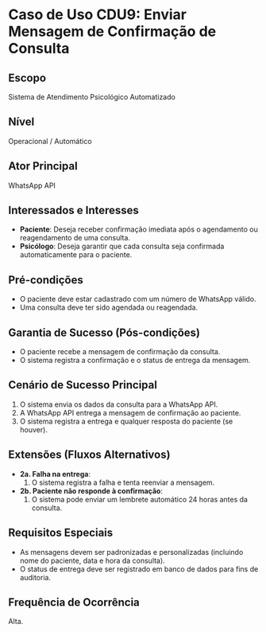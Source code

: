 # Caso de Uso CDU9: Enviar Mensagem de Confirmação de Consulta

## Escopo
Sistema de Atendimento Psicológico Automatizado

## Nível
Operacional / Automático

## Ator Principal
WhatsApp API

## Interessados e Interesses
- **Paciente**: Deseja receber confirmação imediata após o agendamento ou reagendamento de uma consulta.
- **Psicólogo**: Deseja garantir que cada consulta seja confirmada automaticamente para o paciente.

## Pré-condições
- O paciente deve estar cadastrado com um número de WhatsApp válido.
- Uma consulta deve ter sido agendada ou reagendada.

## Garantia de Sucesso (Pós-condições)
- O paciente recebe a mensagem de confirmação da consulta.
- O sistema registra a confirmação e o status de entrega da mensagem.

## Cenário de Sucesso Principal
1. O sistema envia os dados da consulta para a WhatsApp API.
2. A WhatsApp API entrega a mensagem de confirmação ao paciente.
3. O sistema registra a entrega e qualquer resposta do paciente (se houver).

## Extensões (Fluxos Alternativos)
- **2a. Falha na entrega**:
  1. O sistema registra a falha e tenta reenviar a mensagem.
- **2b. Paciente não responde à confirmação**:
  1. O sistema pode enviar um lembrete automático 24 horas antes da consulta.

## Requisitos Especiais
- As mensagens devem ser padronizadas e personalizadas (incluindo nome do paciente, data e hora da consulta).
- O status de entrega deve ser registrado em banco de dados para fins de auditoria.

## Frequência de Ocorrência
Alta.
